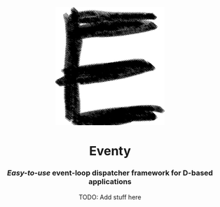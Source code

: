 <center>
<img src="logos/logo.png" width=250>

<br>

Eventy
======

### _Easy-to-use_ event-loop dispatcher framework for D-based applications

TODO: Add stuff here



</center>